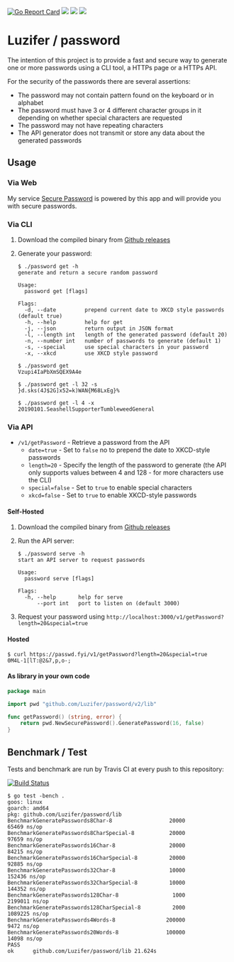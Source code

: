 [![Go Report Card](https://goreportcard.com/badge/github.com/Luzifer/password)](https://goreportcard.com/report/github.com/Luzifer/password)
![](https://badges.fyi/github/license/Luzifer/password)
![](https://badges.fyi/github/downloads/Luzifer/password)
![](https://badges.fyi/github/latest-release/Luzifer/password)

# Luzifer / password

The intention of this project is to provide a fast and secure way to generate one or more passwords using a CLI tool, a HTTPs page or a HTTPs API.

For the security of the passwords there are several assertions:

- The password may not contain pattern found on the keyboard or in alphabet
- The password must have 3 or 4 different character groups in it depending on whether special characters are requested
- The password may not have repeating characters
- The API generator does not transmit or store any data about the generated passwords

## Usage

### Via Web

My service [Secure Password](https://passwd.fyi/) is powered by this app and will provide you with secure passwords.

### Via CLI

1. Download the compiled binary from [Github releases](https://github.com/Luzifer/password/releases/latest)
2. Generate your password:

    ```console
    $ ./password get -h
    generate and return a secure random password
    
    Usage:
      password get [flags]
    
    Flags:
      -d, --date         prepend current date to XKCD style passwords (default true)
      -h, --help         help for get
      -j, --json         return output in JSON format
      -l, --length int   length of the generated password (default 20)
      -n, --number int   number of passwords to generate (default 1)
      -s, --special      use special characters in your password
      -x, --xkcd         use XKCD style password

    $ ./password get
    Vzupi4IaPbXmSQEX9A4e

    $ ./password get -l 32 -s
    }d.sks(4J$2G]x52=k)WAN{M68LxEg}%

    $ ./password get -l 4 -x
    20190101.SeashellSupporterTumbleweedGeneral
    ```

### Via API

- `/v1/getPassword` - Retrieve a password from the API
  - `date=true` - Set to `false` no to prepend the date to XKCD-style passwords
  - `length=20` - Specify the length of the password to generate (the API only supports values between 4 and 128 - for more characters use the CLI)
  - `special=false` - Set to `true` to enable special characters
  - `xkcd=false` - Set to `true` to enable XKCD-style passwords

#### Self-Hosted

1. Download the compiled binary from [Github releases](https://github.com/Luzifer/password/releases/latest)
2. Run the API server:

    ```console
    $ ./password serve -h
    start an API server to request passwords

    Usage:
      password serve [flags]

    Flags:
      -h, --help       help for serve
          --port int   port to listen on (default 3000)
    ```
3. Request your password using `http://localhost:3000/v1/getPassword?length=20&special=true`

#### Hosted

```console
$ curl https://passwd.fyi/v1/getPassword?length=20&special=true
0M4L-1[lT:@2&7,p,o-;
```

#### As library in your own code

```go
package main

import pwd "github.com/Luzifer/password/v2/lib"

func getPassword() (string, error) {
	return pwd.NewSecurePassword().GeneratePassword(16, false)
}
```

## Benchmark / Test

Tests and benchmark are run by Travis CI at every push to this repository:

[![Build Status](https://travis-ci.org/Luzifer/password.svg)](https://travis-ci.org/Luzifer/password)

```console
$ go test -bench .
goos: linux
goarch: amd64
pkg: github.com/Luzifer/password/lib
BenchmarkGeneratePasswords8Char-8                  20000             65469 ns/op
BenchmarkGeneratePasswords8CharSpecial-8           20000             97659 ns/op
BenchmarkGeneratePasswords16Char-8                 20000             84215 ns/op
BenchmarkGeneratePasswords16CharSpecial-8          20000             92885 ns/op
BenchmarkGeneratePasswords32Char-8                 10000            152436 ns/op
BenchmarkGeneratePasswords32CharSpecial-8          10000            144352 ns/op
BenchmarkGeneratePasswords128Char-8                 1000           2199011 ns/op
BenchmarkGeneratePasswords128CharSpecial-8          2000           1089225 ns/op
BenchmarkGeneratePasswords4Words-8                200000              9472 ns/op
BenchmarkGeneratePasswords20Words-8               100000             14098 ns/op
PASS
ok      github.com/Luzifer/password/lib 21.624s
```

